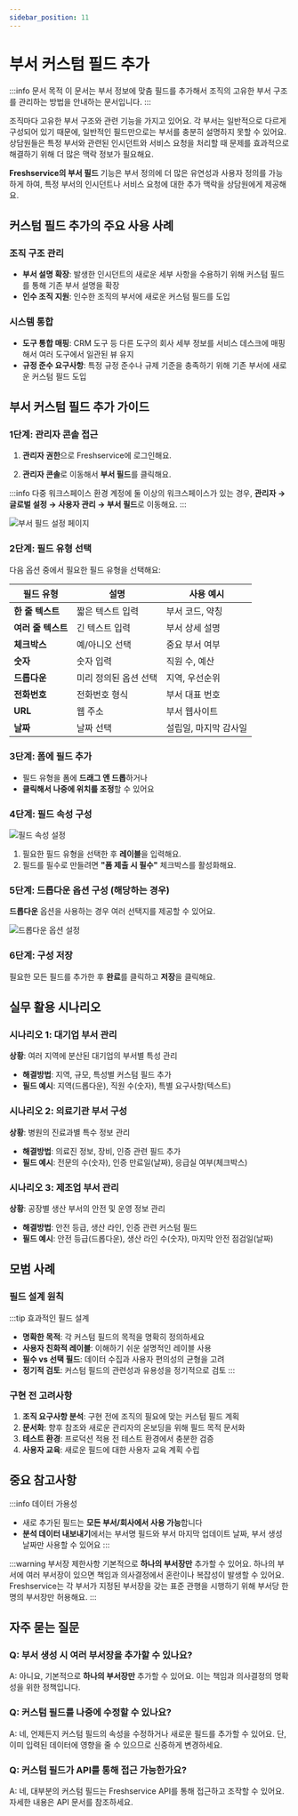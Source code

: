 ```yaml
---
sidebar_position: 11
---
```


# 부서 커스텀 필드 추가

:::info 문서 목적
이 문서는 부서 정보에 맞춤 필드를 추가해서 조직의 고유한 부서 구조를 관리하는 방법을 안내하는 문서입니다.
:::

조직마다 고유한 부서 구조와 관련 기능을 가지고 있어요. 각 부서는 일반적으로 다르게 구성되어 있기 때문에, 일반적인 필드만으로는 부서를 충분히 설명하지 못할 수 있어요. 상담원들은 특정 부서와 관련된 인시던트와 서비스 요청을 처리할 때 문제를 효과적으로 해결하기 위해 더 많은 맥락 정보가 필요해요.

**Freshservice의 부서 필드** 기능은 부서 정의에 더 많은 유연성과 사용자 정의를 가능하게 하여, 특정 부서의 인시던트나 서비스 요청에 대한 추가 맥락을 상담원에게 제공해요.

## 커스텀 필드 추가의 주요 사용 사례

### 조직 구조 관리

- **부서 설명 확장**: 발생한 인시던트의 새로운 세부 사항을 수용하기 위해 커스텀 필드를 통해 기존 부서 설명을 확장
- **인수 조직 지원**: 인수한 조직의 부서에 새로운 커스텀 필드를 도입

### 시스템 통합

- **도구 통합 매핑**: CRM 도구 등 다른 도구의 회사 세부 정보를 서비스 데스크에 매핑해서 여러 도구에서 일관된 뷰 유지
- **규정 준수 요구사항**: 특정 규정 준수나 규제 기준을 충족하기 위해 기존 부서에 새로운 커스텀 필드 도입

## 부서 커스텀 필드 추가 가이드

### 1단계: 관리자 콘솔 접근

1. **관리자 권한**으로 Freshservice에 로그인해요.

2. **관리자 콘솔**로 이동해서 **부서 필드**를 클릭해요.

:::info 다중 워크스페이스 환경
계정에 둘 이상의 워크스페이스가 있는 경우, **관리자 → 글로벌 설정 → 사용자 관리 → 부서 필드**로 이동해요.
:::

![부서 필드 설정 페이지](https://s3.amazonaws.com/cdn.freshdesk.com/data/helpdesk/attachments/production/50007038787/original/WVKTABXz47PrZy97oHSdB2zNzQCA2aQz1A.png?1669776106)

### 2단계: 필드 유형 선택

다음 옵션 중에서 필요한 필드 유형을 선택해요:

| 필드 유형 | 설명 | 사용 예시 |
|-----------|------|-----------|
| **한 줄 텍스트** | 짧은 텍스트 입력 | 부서 코드, 약칭 |
| **여러 줄 텍스트** | 긴 텍스트 입력 | 부서 상세 설명 |
| **체크박스** | 예/아니오 선택 | 중요 부서 여부 |
| **숫자** | 숫자 입력 | 직원 수, 예산 |
| **드롭다운** | 미리 정의된 옵션 선택 | 지역, 우선순위 |
| **전화번호** | 전화번호 형식 | 부서 대표 번호 |
| **URL** | 웹 주소 | 부서 웹사이트 |
| **날짜** | 날짜 선택 | 설립일, 마지막 감사일 |

### 3단계: 폼에 필드 추가

- 필드 유형을 폼에 **드래그 앤 드롭**하거나
- **클릭해서 나중에 위치를 조정**할 수 있어요

### 4단계: 필드 속성 구성

![필드 속성 설정](https://s3.amazonaws.com/cdn.freshdesk.com/data/helpdesk/attachments/production/50007038795/original/7mrGWFiQM5f9VocECliZ2sQesXZWrz-s0Q.png?1669776339)

1. 필요한 필드 유형을 선택한 후 **레이블**을 입력해요.
2. 필드를 필수로 만들려면 **"폼 제출 시 필수"** 체크박스를 활성화해요.

### 5단계: 드롭다운 옵션 구성 (해당하는 경우)

**드롭다운** 옵션을 사용하는 경우 여러 선택지를 제공할 수 있어요.

![드롭다운 옵션 설정](https://s3.amazonaws.com/cdn.freshdesk.com/data/helpdesk/attachments/production/50007038810/original/d-mTa7DueNCiQehEFrlQYkiEmvDtV3D9aQ.png?1669776396)

### 6단계: 구성 저장

필요한 모든 필드를 추가한 후 **완료**를 클릭하고 **저장**을 클릭해요.

## 실무 활용 시나리오

### 시나리오 1: 대기업 부서 관리
**상황**: 여러 지역에 분산된 대기업의 부서별 특성 관리
- **해결방법**: 지역, 규모, 특성별 커스텀 필드 추가
- **필드 예시**: 지역(드롭다운), 직원 수(숫자), 특별 요구사항(텍스트)

### 시나리오 2: 의료기관 부서 구성
**상황**: 병원의 진료과별 특수 정보 관리
- **해결방법**: 의료진 정보, 장비, 인증 관련 필드 추가
- **필드 예시**: 전문의 수(숫자), 인증 만료일(날짜), 응급실 여부(체크박스)

### 시나리오 3: 제조업 부서 관리
**상황**: 공장별 생산 부서의 안전 및 운영 정보 관리
- **해결방법**: 안전 등급, 생산 라인, 인증 관련 커스텀 필드
- **필드 예시**: 안전 등급(드롭다운), 생산 라인 수(숫자), 마지막 안전 점검일(날짜)

## 모범 사례

### 필드 설계 원칙

:::tip 효과적인 필드 설계
- **명확한 목적**: 각 커스텀 필드의 목적을 명확히 정의하세요
- **사용자 친화적 레이블**: 이해하기 쉬운 설명적인 레이블 사용
- **필수 vs 선택 필드**: 데이터 수집과 사용자 편의성의 균형을 고려
- **정기적 검토**: 커스텀 필드의 관련성과 유용성을 정기적으로 검토
:::

### 구현 전 고려사항

1. **조직 요구사항 분석**: 구현 전에 조직의 필요에 맞는 커스텀 필드 계획
2. **문서화**: 향후 참조와 새로운 관리자의 온보딩을 위해 필드 목적 문서화
3. **테스트 환경**: 프로덕션 적용 전 테스트 환경에서 충분한 검증
4. **사용자 교육**: 새로운 필드에 대한 사용자 교육 계획 수립

## 중요 참고사항

:::info 데이터 가용성
- 새로 추가된 필드는 **모든 부서/회사에서 사용 가능**합니다
- **분석 데이터 내보내기**에서는 부서명 필드와 부서 마지막 업데이트 날짜, 부서 생성 날짜만 사용할 수 있어요
:::

:::warning 부서장 제한사항
기본적으로 **하나의 부서장만** 추가할 수 있어요. 하나의 부서에 여러 부서장이 있으면 책임과 의사결정에서 혼란이나 복잡성이 발생할 수 있어요. Freshservice는 각 부서가 지정된 부서장을 갖는 표준 관행을 시행하기 위해 부서당 한 명의 부서장만 허용해요.
:::

## 자주 묻는 질문

### Q: 부서 생성 시 여러 부서장을 추가할 수 있나요?

A: 아니요, 기본적으로 **하나의 부서장만** 추가할 수 있어요. 이는 책임과 의사결정의 명확성을 위한 정책입니다.

### Q: 커스텀 필드를 나중에 수정할 수 있나요?

A: 네, 언제든지 커스텀 필드의 속성을 수정하거나 새로운 필드를 추가할 수 있어요. 단, 이미 입력된 데이터에 영향을 줄 수 있으므로 신중하게 변경하세요.

### Q: 커스텀 필드가 API를 통해 접근 가능한가요?

A: 네, 대부분의 커스텀 필드는 Freshservice API를 통해 접근하고 조작할 수 있어요. 자세한 내용은 API 문서를 참조하세요.

